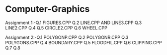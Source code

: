 # Computer-Graphics
Assignment 1:-Q.1 FIGURES.CPP
              Q.2 LINE.CPP AND LINE3.CPP
              Q.3 LINE2.CPP
              Q.4
              Q.5 CIRCLE2.CPP
              Q.6 WHEEL.CPP
              
Assignment 2:-Q.1 POLYGONP.CPP
              Q.2 POLYGONR.CPP
              Q.3 POLYGONS.CPP
              Q.4 BOUNDARY.CPP
              Q.5 FLOODFIL.CPP
              Q.6 CLIPPING.CPP
              Q.7
              Q.8
              
